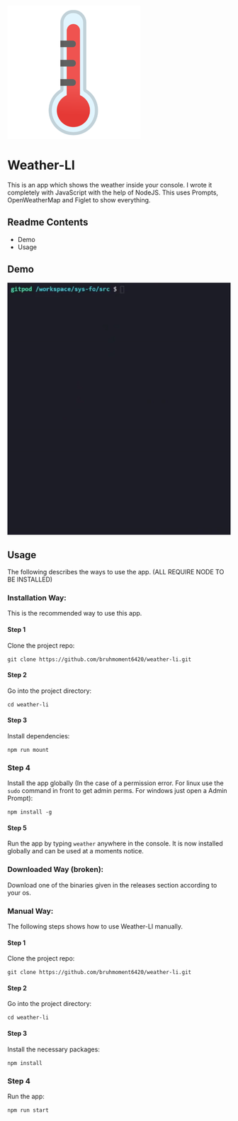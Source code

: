 <img src="https://github.com/bruhmoment6420/weather-li/blob/main/assets/logo.png" width="300" height="300"/>

# Weather-LI
This is an app which shows the weather inside your console. I wrote it completely with JavaScript with the help of NodeJS.
This uses Prompts, OpenWeatherMap and Figlet to show everything.
## Readme Contents
* Demo
* Usage

## Demo
![gif](https://github.com/bruhmoment6420/sys-fo/blob/main/images/demo.gif)

## Usage  
The following describes the ways to use the app. (ALL REQUIRE NODE TO BE INSTALLED)

### Installation Way:
This is the recommended way to use this app.

#### Step 1
Clone the project repo:
```
git clone https://github.com/bruhmoment6420/weather-li.git
```
#### Step 2
Go into the project directory:
```
cd weather-li
```
#### Step 3
Install dependencies:
```
npm run mount
```
### Step 4
Install the app globally (In the case of a permission error. For linux use the ```sudo``` command in front to get admin perms. For windows just open a Admin Prompt):
```
npm install -g
```
#### Step 5
Run the app by typing ```weather``` anywhere in the console. It is now installed globally and can be used at a moments notice.

### Downloaded Way (broken):
Download one of the binaries given in the releases section according to your os.

### Manual Way:
The following steps shows how to use Weather-LI manually.

#### Step 1
Clone the project repo:
```
git clone https://github.com/bruhmoment6420/weather-li.git
```
#### Step 2
Go into the project directory:
```
cd weather-li
```
#### Step 3 
Install the necessary packages:
```
npm install
```
### Step 4
Run the app:
```
npm run start
```
